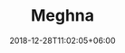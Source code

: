 ---
title: "Meghna"
date: 2018-12-28T11:02:05+06:00 
# type don't remove or customize
type : "docs"
---